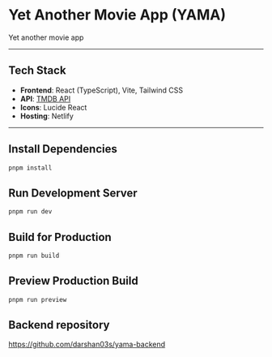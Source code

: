 # Yet Another Movie App (YAMA)

Yet another movie app

---

## Tech Stack

- **Frontend**: React (TypeScript), Vite, Tailwind CSS
- **API**: [TMDB API](https://www.themoviedb.org/documentation/api)
- **Icons**: Lucide React
- **Hosting**: Netlify

---

## Install Dependencies

```bash
pnpm install
```

## Run Development Server

```bash
pnpm run dev
```

## Build for Production

```bash
pnpm run build
```

## Preview Production Build

```bash
pnpm run preview
```

## Backend repository

https://github.com/darshan03s/yama-backend
